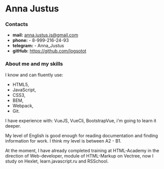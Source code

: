# Anna Justus

### Contacts
* **mail:** anna.justus.js@gmail.com
* **phone:** - 8-999-216-24-93
* **telegram:** - Anna_Justus
* **gitHub:** https://github.com/Iogsotot   

### About me and my skills
I know and can fluently use:
* HTML5,
* JavaScript,
* CSS3,
* BEM,
* Webpack,
* Git.

I have experience with:
VueJS, VueCli, BootstrapVue,
i'm going to learn it deeper.

My level of English is good enough for reading documentation and finding information for work. I think my level is between A2 - B1.

At the moment, I have already completed training at HTML-Academy in the direction of Web-developer, module of HTML-Markup on Vectree, now I study on Hexlet, learn.javascript.ru and RSSchool.